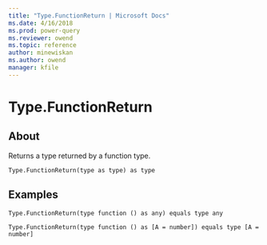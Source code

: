```yaml
---
title: "Type.FunctionReturn | Microsoft Docs"
ms.date: 4/16/2018
ms.prod: power-query
ms.reviewer: owend
ms.topic: reference
author: minewiskan
ms.author: owend
manager: kfile
---
```

# Type.FunctionReturn

  
## About  
Returns a type returned by a function type.  
  
```  
Type.FunctionReturn(type as type) as type  
```  
  
## Examples  
  
```  
Type.FunctionReturn(type function () as any) equals type any  
```  
  
```  
Type.FunctionReturn(type function () as [A = number]) equals type [A = number]  
```  
